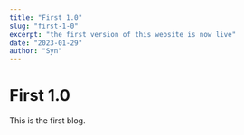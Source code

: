 ```yaml
---
title: "First 1.0"
slug: "first-1-0"
excerpt: "the first version of this website is now live"
date: "2023-01-29"
author: "Syn"
---
```


# First 1.0

This is the first blog.
